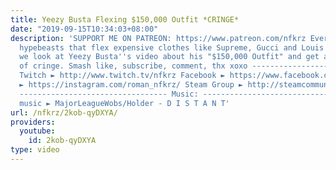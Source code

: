 ```yaml
---
title: Yeezy Busta Flexing $150,000 Outfit *CRINGE*
date: "2019-09-15T10:34:03+08:00"
description: 'SUPPORT ME ON PATREON: https://www.patreon.com/nfkrz Everyone loves
  hypebeasts that flex expensive clothes like Supreme, Gucci and Louis Vuitton. Today
  we look at Yeezy Busta''s video about his "$150,000 Outfit" and get a good doze
  of cringe. Smash like, subscribe, comment, thx xoxo ---------------------------------
  Twitch ► http://www.twitch.tv/nfkrz Facebook ► https://www.facebook.com/NFKRZ1 Instagram
  ► https://instagram.com/roman_nfkrz/ Steam Group ► http://steamcommunity.com/groups/nfkrzgroup
  --------------------------------- Music: --------------------------------- Outro
  music ► MajorLeagueWobs/Holder - D I S T A N T'
url: /nfkrz/2kob-qyDXYA/
providers:
  youtube:
    id: 2kob-qyDXYA
type: video
---
```

